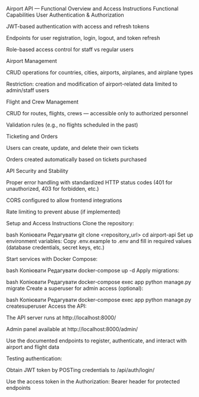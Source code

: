 Airport API — Functional Overview and Access Instructions
Functional Capabilities
User Authentication & Authorization

JWT-based authentication with access and refresh tokens

Endpoints for user registration, login, logout, and token refresh

Role-based access control for staff vs regular users

Airport Management

CRUD operations for countries, cities, airports, airplanes, and airplane types

Restriction: creation and modification of airport-related data limited to admin/staff users

Flight and Crew Management

CRUD for routes, flights, crews — accessible only to authorized personnel

Validation rules (e.g., no flights scheduled in the past)

Ticketing and Orders

Users can create, update, and delete their own tickets

Orders created automatically based on tickets purchased

API Security and Stability

Proper error handling with standardized HTTP status codes (401 for unauthorized, 403 for forbidden, etc.)

CORS configured to allow frontend integrations

Rate limiting to prevent abuse (if implemented)

Setup and Access Instructions
Clone the repository:

bash
Копіювати
Редагувати
git clone <repository_url>
cd airport-api
Set up environment variables:
Copy .env.example to .env and fill in required values (database credentials, secret keys, etc.)

Start services with Docker Compose:

bash
Копіювати
Редагувати
docker-compose up -d
Apply migrations:

bash
Копіювати
Редагувати
docker-compose exec app python manage.py migrate
Create a superuser for admin access (optional):

bash
Копіювати
Редагувати
docker-compose exec app python manage.py createsuperuser
Access the API:

The API server runs at http://localhost:8000/

Admin panel available at http://localhost:8000/admin/

Use the documented endpoints to register, authenticate, and interact with airport and flight data

Testing authentication:

Obtain JWT token by POSTing credentials to /api/auth/login/

Use the access token in the Authorization: Bearer <token> header for protected endpoints
